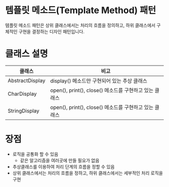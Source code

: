 # 템플릿 메소드(Template Method) 패턴 
템플릿 메소드 패턴은 상위 클래스에서는 처리의 흐름을 정의하고, 하위 클래스에서 구체적인 구현을 결정하는 디자인 패턴입니다. 

# 클래스 설명 
클래스|비고
-|-
AbstractDisplay|display() 메소드만 구현되어 있는 추상 클래스 
CharDisplay|open(), print(), close() 메소드를 구현하고 있는 클래스
StringDisplay|open(), print(), close() 메소드를 구현하고 있는 클래스

# 장점 
+ 로직을 공통화 할 수 있음 
	+ 같은 알고리즘을 여러곳에 만들 필요가 없음   
+ 추상클래스를 이용하여 처리 단계의 흐름을 정할 수 있음  
+ 상위 클래스에서는 처리의 흐름을 정하고, 하위 클래스에서는 세부적인 처리 로직을 구현 